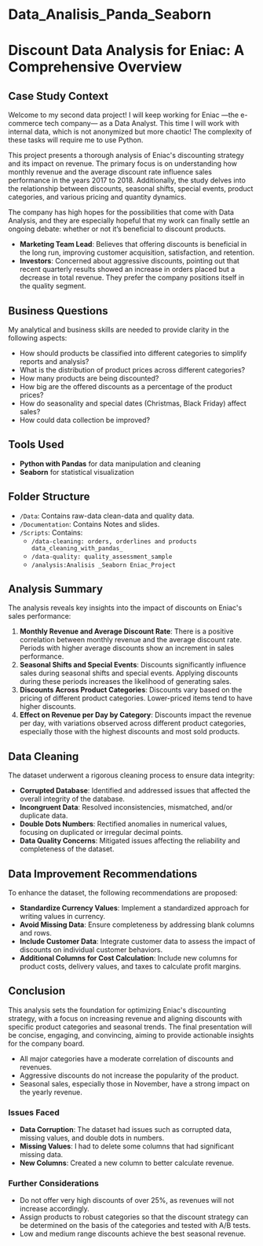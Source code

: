 # Data_Analisis_Panda_Seaborn

# Discount Data Analysis for Eniac: A Comprehensive Overview

## Case Study Context

Welcome to my second data project! I will keep working for Eniac —the e-commerce tech company— as a Data Analyst. This time I will work with internal data, which is not anonymized but more chaotic! The complexity of these tasks will require me to use Python.

This project presents a thorough analysis of Eniac's discounting strategy and its impact on revenue. The primary focus is on understanding how monthly revenue and the average discount rate influence sales performance in the years 2017 to 2018. Additionally, the study delves into the relationship between discounts, seasonal shifts, special events, product categories, and various pricing and quantity dynamics.

The company has high hopes for the possibilities that come with Data Analysis, and they are especially hopeful that my work can finally settle an ongoing debate: whether or not it’s beneficial to discount products.

- **Marketing Team Lead**: Believes that offering discounts is beneficial in the long run, improving customer acquisition, satisfaction, and retention.
- **Investors**: Concerned about aggressive discounts, pointing out that recent quarterly results showed an increase in orders placed but a decrease in total revenue. They prefer the company positions itself in the quality segment.

## Business Questions

My analytical and business skills are needed to provide clarity in the following aspects:

- How should products be classified into different categories to simplify reports and analysis?
- What is the distribution of product prices across different categories?
- How many products are being discounted?
- How big are the offered discounts as a percentage of the product prices?
- How do seasonality and special dates (Christmas, Black Friday) affect sales?
- How could data collection be improved?


## Tools Used

- **Python with Pandas** for data manipulation and cleaning
- **Seaborn** for statistical visualization

## Folder Structure

- `/Data`: Contains raw-data clean-data and quality data.
- `/Documentation`: Contains Notes and slides.
- `/Scripts`: Contains:
  - `/data-cleaning: orders, orderlines and products data_cleaning_with_pandas_`
  - `/data-quality: quality_assessment_sample`
  - `/analysis:Analisis _Seaborn Eniac_Project `


## Analysis Summary

The analysis reveals key insights into the impact of discounts on Eniac's sales performance:

1. **Monthly Revenue and Average Discount Rate**: There is a positive correlation between monthly revenue and the average discount rate. Periods with higher average discounts show an increment in sales performance.
2. **Seasonal Shifts and Special Events**: Discounts significantly influence sales during seasonal shifts and special events. Applying discounts during these periods increases the likelihood of generating sales.
3. **Discounts Across Product Categories**: Discounts vary based on the pricing of different product categories. Lower-priced items tend to have higher discounts.
4. **Effect on Revenue per Day by Category**: Discounts impact the revenue per day, with variations observed across different product categories, especially those with the highest discounts and most sold products.

## Data Cleaning

The dataset underwent a rigorous cleaning process to ensure data integrity:

- **Corrupted Database**: Identified and addressed issues that affected the overall integrity of the database.
- **Incongruent Data**: Resolved inconsistencies, mismatched, and/or duplicate data.
- **Double Dots Numbers**: Rectified anomalies in numerical values, focusing on duplicated or irregular decimal points.
- **Data Quality Concerns**: Mitigated issues affecting the reliability and completeness of the dataset.

## Data Improvement Recommendations

To enhance the dataset, the following recommendations are proposed:

- **Standardize Currency Values**: Implement a standardized approach for writing values in currency.
- **Avoid Missing Data**: Ensure completeness by addressing blank columns and rows.
- **Include Customer Data**: Integrate customer data to assess the impact of discounts on individual customer behaviors.
- **Additional Columns for Cost Calculation**: Include new columns for product costs, delivery values, and taxes to calculate profit margins.


## Conclusion

This analysis sets the foundation for optimizing Eniac's discounting strategy, with a focus on increasing revenue and aligning discounts with specific product categories and seasonal trends. The final presentation will be concise, engaging, and convincing, aiming to provide actionable insights for the company board.

- All major categories have a moderate correlation of discounts and revenues.
- Aggressive discounts do not increase the popularity of the product.
- Seasonal sales, especially those in November, have a strong impact on the yearly revenue.

### Issues Faced

- **Data Corruption**: The dataset had issues such as corrupted data, missing values, and double dots in numbers.
- **Missing Values**: I had to delete some columns that had significant missing data.
- **New Columns**: Created a new column to better calculate revenue.

### Further Considerations

- Do not offer very high discounts of over 25%, as revenues will not increase accordingly.
- Assign products to robust categories so that the discount strategy can be determined on the basis of the categories and tested with A/B tests.
- Low and medium range discounts achieve the best seasonal revenue.
